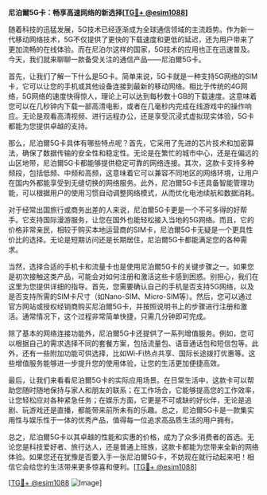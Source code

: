 **尼泊爾5G卡：畅享高速网络的新选择[[TG💪+ @esim1088](https://t.me/s/esim1088)]**

随着科技的迅猛发展，5G技术已经逐渐成为全球通信领域的主流趋势。作为新一代移动网络技术，5G不仅提供了更快的下载速度和更低的延迟，还为用户带来了更加流畅的在线体验。而在尼泊尔这样的国家，5G技术的应用也正在迅速普及。今天，我们就来聊聊一款备受关注的通信产品——尼泊爾5G卡。

首先，让我们了解一下什么是5G卡。简单来说，5G卡就是一种支持5G网络的SIM卡，它可以让您的手机或其他设备连接到最新的移动网络。相比于传统的4G网络，5G网络的速度快得惊人，理论上可以达到每秒数十GB的下载速度。这意味着您可以在几秒钟内下载一部高清电影，或者在几毫秒内完成在线游戏中的操作响应。无论是观看高清视频、进行远程办公，还是享受沉浸式虚拟现实体验，5G卡都能为您提供卓越的支持。

那么，尼泊爾5G卡具体有哪些特点呢？首先，它采用了先进的芯片技术和加密算法，确保了数据传输的安全性和稳定性。无论是在繁忙的城市中心，还是在偏远的山区地带，尼泊爾5G卡都能够提供稳定可靠的网络连接。其次，这款卡支持多种频段，包括低频、中频和高频，这意味着它可以兼容不同地区的网络环境，让用户在国内外都能享受到无缝切换的网络服务。此外，尼泊爾5G卡还具备智能管理功能，可以根据用户的使用习惯自动调整网络模式，从而优化电池续航和数据消耗。

对于经常出国旅行或商务出差的人来说，尼泊爾5G卡更是一个不可多得的好帮手。它支持国际漫游服务，让您在国外也能轻松接入当地的5G网络。而且，它的价格非常亲民，相较于购买本地运营商的SIM卡，尼泊爾5G卡无疑是一个更具性价比的选择。无论是短期访问还是长期居住，尼泊爾5G卡都能满足您的各种需求。

当然，选择合适的手机卡和流量卡也是使用尼泊爾5G卡的关键步骤之一。如果您是初次接触这类产品，可能会对如何注册和激活这些卡感到困惑。别担心，我们在这里为您提供详细的指导。首先，您需要确认自己的手机是否支持5G网络，以及是否支持所需的SIM卡尺寸（如Nano-SIM、Micro-SIM等）。然后，您可以通过官方网站或授权经销商购买尼泊爾5G卡，并按照说明书上的步骤进行注册和激活。通常情况下，这个过程非常简单快捷，只需几分钟即可完成。

除了基本的网络连接功能外，尼泊爾5G卡还提供了一系列增值服务。例如，您可以根据自己的需求选择不同的套餐方案，包括流量包、语音通话包和短信包等。此外，还有一些附加功能可供选择，比如Wi-Fi热点共享、国际长途拨打优惠等。这些增值服务能够进一步提升您的使用体验，让您的生活更加便捷高效。

最后，让我们来看看尼泊爾5G卡的实际应用场景。在日常生活中，这款卡可以帮助您随时随地保持与家人和朋友的联系；在工作场合，它能够提高您的工作效率，让您轻松应对各种紧急任务；在娱乐方面，它更是不可或缺的好伙伴，无论是追剧、玩游戏还是直播，都能带来前所未有的乐趣。总之，尼泊爾5G卡是一款集实用性与娱乐性于一体的优秀产品，值得每一位追求高品质生活的用户拥有。

总之，尼泊爾5G卡以其卓越的性能和实惠的价格，成为了众多消费者的首选。无论您是科技爱好者、旅行达人，还是普通上班族，这款卡都能为您带来全新的网络体验。如果您还在犹豫是否要入手一张尼泊爾5G卡，不妨现在就行动起来吧！相信它会给您的生活带来更多惊喜和便利。[[TG💪+ @esim1088](https://t.me/s/esim1088)]

[[TG💪+ @esim1088](https://t.me/s/esim1088) ![Image](https://i.postimg.cc/4NQfJmqS/Snipaste-2025-05-13-00-14-12.png)]